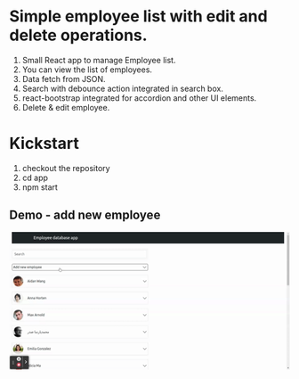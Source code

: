 # Simple employee list with edit and delete operations.
1. Small React app to manage Employee list. <br />
2. You can view the list of employees. <br />
3. Data fetch from JSON.<br />
4. Search with debounce action integrated in search box.<br />
5. react-bootstrap integrated for accordion and other UI elements. <br />
6. Delete & edit employee. <br />

# Kickstart
1. checkout the repository
2. cd app
3. npm start

## Demo - add new employee
![Debounce React Input](./app/create-new.gif)
